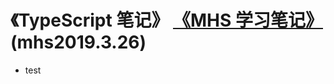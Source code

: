 # 《TypeScript 笔记》 [《MHS 学习笔记》] (mhs2019.3.26)

- test
  


##
[《MHS 学习笔记》]: https://mhsnet.github.io/mhsstudynotes/ "《MHS 学习笔记》"
[《TypeScript 笔记》]: https://mhsnet.github.io/mhsstudynotes/tools/base/typescript/index.html "《TypeScript 笔记》"
